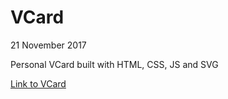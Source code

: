# VCard

21 November 2017

Personal VCard built with HTML, CSS, JS and SVG

[Link to VCard](https://superchillb.github.io/becode-learning/HTML5:CSS3/VCard/)
